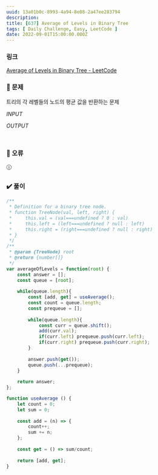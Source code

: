 ```yaml
---
uuid: 13a01b0c-8993-4a94-8e08-2a47ee283794
description: 
title: [637] Average of Levels in Binary Tree
tags: [ Daily Challenge, Easy, LeetCode ]
date: 2022-09-01T15:00:00.000Z
---
```








### 링크

[Average of Levels in Binary Tree - LeetCode](https://leetcode.com/problems/average-of-levels-in-binary-tree/)

### 📝 문제

트리의 각 레벨들의 노드의 평균 값을 반환하는 문제

*INPUT*

*OUTPUT*

```jsx

```

```jsx

```

### 🚨 오류

<aside>
🕧

</aside>

### ✔️ 풀이

```jsx
/**
 * Definition for a binary tree node.
 * function TreeNode(val, left, right) {
 *     this.val = (val===undefined ? 0 : val)
 *     this.left = (left===undefined ? null : left)
 *     this.right = (right===undefined ? null : right)
 * }
 */
/**
 * @param {TreeNode} root
 * @return {number[]}
 */
var averageOfLevels = function(root) {
    const answer = [];
    const queue = [root];
    
    while(queue.length){
        const [add, get] = useAverage();
        const count = queue.length;
        const prequeue = [];
        
        while(queue.length){
            const curr = queue.shift();
            add(curr.val);
            if(curr.left) prequeue.push(curr.left);
            if(curr.right) prequeue.push(curr.right);
        }
        
        answer.push(get());
        queue.push(...prequeue);
    }
    
    return answer;
};

function useAverage () {
    let count = 0;
    let sum = 0;
    
    const add = (n) => {
        count++;
        sum += n;
    };
    
    const get = () => sum/count;
    
    return [add, get];
}
```